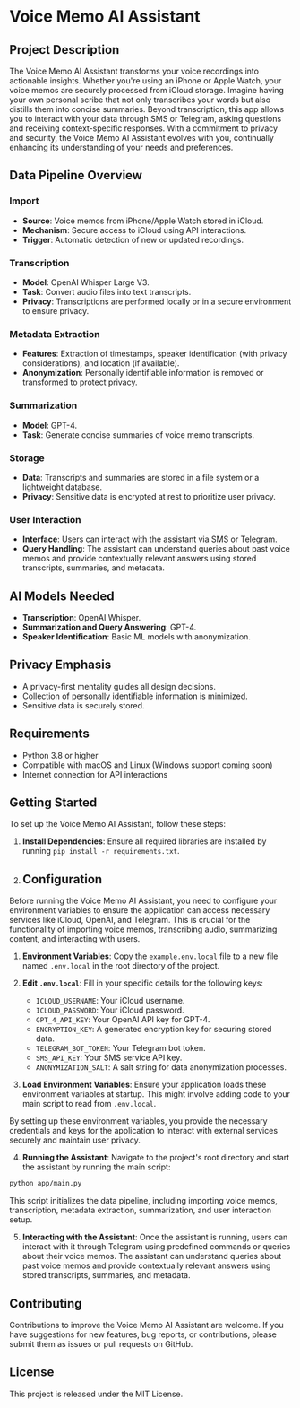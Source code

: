 # Voice Memo AI Assistant

## Project Description

The Voice Memo AI Assistant transforms your voice recordings into actionable insights. Whether you're using an iPhone or Apple Watch, your voice memos are securely processed from iCloud storage. Imagine having your own personal scribe that not only transcribes your words but also distills them into concise summaries. Beyond transcription, this app allows you to interact with your data through SMS or Telegram, asking questions and receiving context-specific responses. With a commitment to privacy and security, the Voice Memo AI Assistant evolves with you, continually enhancing its understanding of your needs and preferences.

## Data Pipeline Overview

### Import

- **Source**: Voice memos from iPhone/Apple Watch stored in iCloud.
- **Mechanism**: Secure access to iCloud using API interactions.
- **Trigger**: Automatic detection of new or updated recordings.

### Transcription

- **Model**: OpenAI Whisper Large V3.
- **Task**: Convert audio files into text transcripts.
- **Privacy**: Transcriptions are performed locally or in a secure environment to ensure privacy.

### Metadata Extraction

- **Features**: Extraction of timestamps, speaker identification (with privacy considerations), and location (if available).
- **Anonymization**: Personally identifiable information is removed or transformed to protect privacy.

### Summarization

- **Model**: GPT-4.
- **Task**: Generate concise summaries of voice memo transcripts.

### Storage

- **Data**: Transcripts and summaries are stored in a file system or a lightweight database.
- **Privacy**: Sensitive data is encrypted at rest to prioritize user privacy.

### User Interaction

- **Interface**: Users can interact with the assistant via SMS or Telegram.
- **Query Handling**: The assistant can understand queries about past voice memos and provide contextually relevant answers using stored transcripts, summaries, and metadata.

## AI Models Needed

- **Transcription**: OpenAI Whisper.
- **Summarization and Query Answering**: GPT-4.
- **Speaker Identification**: Basic ML models with anonymization.

## Privacy Emphasis

- A privacy-first mentality guides all design decisions.
- Collection of personally identifiable information is minimized.
- Sensitive data is securely stored.

## Requirements

- Python 3.8 or higher
- Compatible with macOS and Linux (Windows support coming soon)
- Internet connection for API interactions

## Getting Started

To set up the Voice Memo AI Assistant, follow these steps:

1. **Install Dependencies**: Ensure all required libraries are installed by running `pip install -r requirements.txt`.

2. ## Configuration

Before running the Voice Memo AI Assistant, you need to configure your environment variables to ensure the application can access necessary services like iCloud, OpenAI, and Telegram. This is crucial for the functionality of importing voice memos, transcribing audio, summarizing content, and interacting with users.

1. **Environment Variables**: Copy the `example.env.local` file to a new file named `.env.local` in the root directory of the project.

2. **Edit `.env.local`**: Fill in your specific details for the following keys:

    - `ICLOUD_USERNAME`: Your iCloud username.
    - `ICLOUD_PASSWORD`: Your iCloud password.
    - `GPT_4_API_KEY`: Your OpenAI API key for GPT-4.
    - `ENCRYPTION_KEY`: A generated encryption key for securing stored data.
    - `TELEGRAM_BOT_TOKEN`: Your Telegram bot token.
    - `SMS_API_KEY`: Your SMS service API key.
    - `ANONYMIZATION_SALT`: A salt string for data anonymization processes.


3. **Load Environment Variables**: Ensure your application loads these environment variables at startup. This might involve adding code to your main script to read from `.env.local`.

By setting up these environment variables, you provide the necessary credentials and keys for the application to interact with external services securely and maintain user privacy.

4. **Running the Assistant**: Navigate to the project's root directory and start the assistant by running the main script:

```bash
python app/main.py
```

This script initializes the data pipeline, including importing voice memos, transcription, metadata extraction, summarization, and user interaction setup.

5. **Interacting with the Assistant**: Once the assistant is running, users can interact with it through Telegram using predefined commands or queries about their voice memos. The assistant can understand queries about past voice memos and provide contextually relevant answers using stored transcripts, summaries, and metadata.

## Contributing

Contributions to improve the Voice Memo AI Assistant are welcome. If you have suggestions for new features, bug reports, or contributions, please submit them as issues or pull requests on GitHub.

## License

This project is released under the MIT License.
